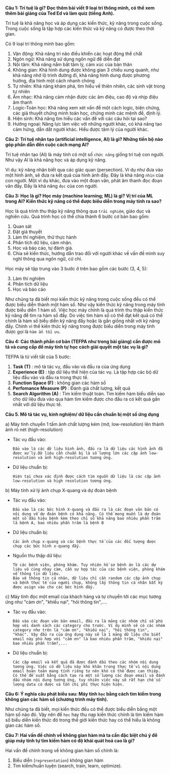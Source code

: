 **Câu 1: Trí tuệ là gì? Đọc thêm bài viết 9 loại trí thông minh, có thể xem thêm bài giảng của Ted Ed và làm quiz (tiếng Anh).**

Trí tuệ là khả năng học và áp dụng các kiến thức, kỹ năng trong cuộc sống. Trong cuộc sống là tập hợp các kiến thức và kỹ năng có được theo thời gian.

Có 9 loại trí thông minh bao gồm:
1. Vận động: Khả năng trí não điều khiển các hoạt động thể chất
2. Ngôn ngữ: Khả năng sử dụng ngôn ngữ để diễn đạt
3. Nội tâm: Khả năng nắm bắt tâm lý, cảm xúc của bản thân
4. Không gian: Khả hình dung được không gian 3 chiều xung quanh, như khả năng nhớ lộ trình đường đi, khả năng hình dung được phương hướng, địa hình một cách nhanh chóng
5. Tự nhiên: Khả năng khám phá, tìm hiểu về thiên nhiên, các sinh vật trong tự nhiên
6. Âm nhạc: Khả năng cảm nhận được các âm điệu, cao độ và nhịp điệu âm thanh
7. Logic-Toán học: Khả năng xem xét vấn đề một cách logic, biện chứng, các giả thuyết chứng minh toán học, chứng minh các mệnh đề, định lý.
8. Hiện sinh: Khả năng tìm hiểu các vấn đề với các câu hỏi tại sao?
9. Hướng ngoại: Năng lực làm việc với những người khác, có khả năng tạo cảm hứng, dẫn dắt người khác. Hiểu được tâm lý của người khác.

**Câu 2: Trí tuệ nhân tạo (artificial intelligence, AI) là gì? Những tiến bộ nào góp phần dẫn đến cuộc cách mạng AI?**

Trí tuệ nhân tạo (AI) là máy tính có một số `chức năng` giống trí tuệ con người. Như vậy AI là khả năng học và áp dụng kỹ năng.

Ví dụ: kỹ năng nhận biết qua các giác quan (persection). Ví dụ như đưa vào một hình ảnh, sẽ đưa ra kết quả của hình ảnh đấy. Đây là khả năng `nhìn` của con người. Một ví dụ khác, đưa vào một đoạn văn, phát âm thanh đọc đoạn văn đấy. Đấy là khả năng `đọc` của con người.

**Câu 3: Học là gì? Học máy (machine learning; ML) là gì? Vị trí của ML trong AI? Kiến thức kỹ năng có thể được biểu diễn trong máy tính ra sao?**

Học là quá trình thu thập kỹ năng thông qua `trải nghiệm`, giáo dục và nghiên cứu. Quá trình học có thể chia thành 6 bước cơ bản bao gồm:

1. Quan sát
2. Đặt giả thuyết
3. Làm thí nghiệm, thử thực hành
4. Phân tích dữ liệu, cảm nhận.
5. Học và báo cáo, tự đánh giá.
6. Chia sẻ kiến thức, hướng dẫn trao đổi với người khác về vấn đề mình suy nghĩ thông qua ngôn ngữ, cử chỉ.

Học máy sẽ tập trung vào 3 bước ở trên bao gồm các bước (3, 4, 5):

3. Làm thí nghiệm
4. Phân tích dữ liệu
5. Học và báo cáo

Như chúng ta đã biết mọi kiến thức kỹ năng trong cuộc sống đều có thể được biểu diễn thành một hàm số. Như vậy kiến thức kỹ năng trong máy tính được biểu diễn 1 hàm số. Việc học máy chính là quá trình thu thập kiến thức kỹ năng để tìm ra hàm số đấy. Do việc tìm hàm số có thể đạt kết quả có thể chính là hàm số biểu diễn kỹ năng đấy hoặc là gần giống nhất với kỹ năng đấy. Chính vì thế kiến thức kỹ năng trong được biểu diễn trong máy tính được gọi là `hàm ẩn tối ưu`.

**Câu 4: Các thành phần cơ bản (TEFPA như trong bài giảng) cần được mô tả và cung cấp để máy tính tự học cách giải quyết một tác vụ là gì?**

TEFPA là từ viết tắt của 5 bước:

1. **Task (T)** : mô tả tác vụ, đầu vào và đầu ra của ứng dụng
2. **Experience (E)** : tập dữ liệu thể hiện của tác vụ. Là tập hợp các bộ dữ liệu đầu vào và đầu ra trong thực tế.
3. **Function Space (F)** : không gian các hàm số
4. **Perfomance Measure (P)** : Đánh giá chất lượng, kết quả
5. **Search Algorithm (A)** : Tìm kiếm thuật toán. Tìm kiếm hàm biểu diễn sao cho dữ liệu đưa vào qua hàm tìm kiếm được cho đầu ra có kết quả gần nhất với dữ liệu thực tế.


**Câu 5. Mô tả tác vụ, kinh nghiệm/ dữ liệu cần chuẩn bị một số ứng dụng**

a) Máy tính chuyển 1 tấm ảnh chất lượng kém (mờ, low-resolution) lên thành ảnh rõ nét (high-resolution)

* Tác vụ đầu vào:

      Đầu vào là các dữ liệu hình ảnh, đầu ra là dữ liệu các hình ảnh đã được xử lý.Dữ liệu cần chuẩn bị là số lượng lớn các cặp ảnh low-resolution và ảnh high-resolution tương ứng.

* Dữ liệu chuẩn bị:

      Hiện tại chưa xác định được cách tìm nguồn dữ liệu là các cặp ảnh low-resolution và high resolution tương ứng.
   
b) Máy tính xử lý ảnh chụp X-quang và dự đoán bệnh

* Tác vụ đầu vào:

      Đầu vào là các bức hình X-quang và đầu ra là các đoạn văn bản có nội dung về dự đoán bệnh có khả năng. Có thể mong muốn là dự đoán một số dầu hiệu bệnh kèm theo chỉ số khả năng bao nhiêu phần trăm là bệnh A, bao nhiêu phần trăm là bệnh B
   
* Dữ liệu chuẩn bị:

      Các ảnh chụp x-quang và các bệnh thực tế của các đối tượng được chụp các bức hình x-quang đấy.

* Nguồn thu thập dữ liệu:
      
      Từ các bệnh viện, phòng khám. Tuy nhiên hồ sơ bệnh án là các dự liệu vô cùng nhạy càm, cần sự hợp tác của các bệnh viện, phòng khám về thông tin dữ liệu.
      Bảo vệ thông tin cá nhân, dữ liệu chỉ cần random các cặp ảnh chụp và bệnh thực tế của người chụp, không lấy thông tin cá nhân bất kỳ được asign vào cho các bức hình đấy.
   
c) Máy tính đọc một email của khách hàng và tự chuyển tới các mục tương ứng như "cảm ơn", "khiếu nại", "hỏi thông tin",....

* Tác vụ đầu vào:

      Đầu vào các đoạn văn bản email, đầu ra là mảng các nhóm chỉ số phù hợp với danh sách các category cho trước. Ví dụ mình sẽ có các nhóm category như trên là "cảm ơn", "khiếu nại", "hỏi thông tin", "khác". Vậy đầu ra của ứng dụng này sẽ là 1 mảng dữ liệu cho biết email này phù hợp với "cảm ơn" là bao nhiêu phần trăm, "khiếu nại" bao nhiêu phần trăm?,...

* Dữ liệu chuẩn bị:
      
      Các cặp email và kết quả đã được đánh dấu theo các nhóm nội dung tương ứng. Việc có dữ liệu này khó khăn trong thực tế vì nội dung email hoàn toàn mang tính riêng tư nên khó có thể được can thiệp. Có thể đề xuất bằng cách tạo ra một số lượng các đoạn email và đánh dấu nhóm nội dung tương ứng, tuy nhiên việc này sẽ rất hạn chế số lượng data có được và tốn chi phí thực hiện hiện.


**Câu 6: Ý nghĩa câu phát biểu sau: Máy tính `học` bằng cách tìm kiếm trong không gian các hàm số (chương trình máy tính).**

Như chúng ta đã biết, mọi kiến thức đều có thể được biểu diễn bằng một hàm số nào đó. Vậy nên để `học` hay thu nạp kiến thức chính là tìm kiếm hàm số biểu diễn kiến thức đó trong thế giới kiến thức hay có thể hiểu là không gian các hàm số.

**Câu 7: Hai vấn đề chính về không gian hàm mà ta cần đặc biệt chú ý để giúp máy tính tự tìm kiếm hàm có độ khái quát hoá cao là gì?**

Hai vấn đề chính trong về không gian hàm số chính là:

1. Biểu diễn (`representation`) không gian hàm 
2. Tìm kiếm/huấn luyện (search, train, learn, optimize).

